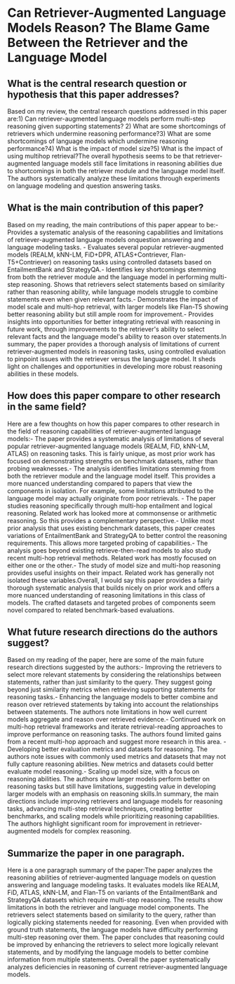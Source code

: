 # Can Retriever-Augmented Language Models Reason? The Blame Game Between   the Retriever and the Language Model

## What is the central research question or hypothesis that this paper addresses?

Based on my review, the central research questions addressed in this paper are:1) Can retriever-augmented language models perform multi-step reasoning given supporting statements? 2) What are some shortcomings of retrievers which undermine reasoning performance?3) What are some shortcomings of language models which undermine reasoning performance?4) What is the impact of model size?5) What is the impact of using multihop retrieval?The overall hypothesis seems to be that retriever-augmented language models still face limitations in reasoning abilities due to shortcomings in both the retriever module and the language model itself. The authors systematically analyze these limitations through experiments on language modeling and question answering tasks.


## What is the main contribution of this paper?

Based on my reading, the main contributions of this paper appear to be:- Provides a systematic analysis of the reasoning capabilities and limitations of retriever-augmented language models onquestion answering and language modeling tasks. - Evaluates several popular retriever-augmented models (REALM, kNN-LM, FiD+DPR, ATLAS+Contriever, Flan-T5+Contriever) on reasoning tasks using controlled datasets based on EntailmentBank and StrategyQA.- Identifies key shortcomings stemming from both the retriever module and the language model in performing multi-step reasoning. Shows that retrievers select statements based on similarity rather than reasoning ability, while language models struggle to combine statements even when given relevant facts.- Demonstrates the impact of model scale and multi-hop retrieval, with larger models like Flan-T5 showing better reasoning ability but still ample room for improvement.- Provides insights into opportunities for better integrating retrieval with reasoning in future work, through improvements to the retriever's ability to select relevant facts and the language model's ability to reason over statements.In summary, the paper provides a thorough analysis of limitations of current retriever-augmented models in reasoning tasks, using controlled evaluation to pinpoint issues with the retriever versus the language model. It sheds light on challenges and opportunities in developing more robust reasoning abilities in these models.


## How does this paper compare to other research in the same field?

Here are a few thoughts on how this paper compares to other research in the field of reasoning capabilities of retriever-augmented language models:- The paper provides a systematic analysis of limitations of several popular retriever-augmented language models (REALM, FiD, kNN-LM, ATLAS) on reasoning tasks. This is fairly unique, as most prior work has focused on demonstrating strengths on benchmark datasets, rather than probing weaknesses.- The analysis identifies limitations stemming from both the retriever module and the language model itself. This provides a more nuanced understanding compared to papers that view the components in isolation. For example, some limitations attributed to the language model may actually originate from poor retrievals. - The paper studies reasoning specifically through multi-hop entailment and logical reasoning. Related work has looked more at commonsense or arithmetic reasoning. So this provides a complementary perspective.- Unlike most prior analysis that uses existing benchmark datasets, this paper creates variations of EntailmentBank and StrategyQA to better control the reasoning requirements. This allows more targeted probing of capabilities.- The analysis goes beyond existing retrieve-then-read models to also study recent multi-hop retrieval methods. Related work has mostly focused on either one or the other.- The study of model size and multi-hop reasoning provides useful insights on their impact. Related work has generally not isolated these variables.Overall, I would say this paper provides a fairly thorough systematic analysis that builds nicely on prior work and offers a more nuanced understanding of reasoning limitations in this class of models. The crafted datasets and targeted probes of components seem novel compared to related benchmark-based evaluations.


## What future research directions do the authors suggest?

Based on my reading of the paper, here are some of the main future research directions suggested by the authors:- Improving the retrievers to select more relevant statements by considering the relationships between statements, rather than just similarity to the query. They suggest going beyond just similarity metrics when retrieving supporting statements for reasoning tasks.- Enhancing the language models to better combine and reason over retrieved statements by taking into account the relationships between statements. The authors note limitations in how well current models aggregate and reason over retrieved evidence.- Continued work on multi-hop retrieval frameworks and iterate retrieval-reading approaches to improve performance on reasoning tasks. The authors found limited gains from a recent multi-hop approach and suggest more research in this area. - Developing better evaluation metrics and datasets for reasoning. The authors note issues with commonly used metrics and datasets that may not fully capture reasoning abilities. New metrics and datasets could better evaluate model reasoning.- Scaling up model size, with a focus on reasoning abilities. The authors show larger models perform better on reasoning tasks but still have limitations, suggesting value in developing larger models with an emphasis on reasoning skills.In summary, the main directions include improving retrievers and language models for reasoning tasks, advancing multi-step retrieval techniques, creating better benchmarks, and scaling models while prioritizing reasoning capabilities. The authors highlight significant room for improvement in retriever-augmented models for complex reasoning.


## Summarize the paper in one paragraph.

Here is a one paragraph summary of the paper:The paper analyzes the reasoning abilities of retriever-augmented language models on question answering and language modeling tasks. It evaluates models like REALM, FiD, ATLAS, kNN-LM, and Flan-T5 on variants of the EntailmentBank and StrategyQA datasets which require multi-step reasoning. The results show limitations in both the retriever and language model components. The retrievers select statements based on similarity to the query, rather than logically picking statements needed for reasoning. Even when provided with ground truth statements, the language models have difficulty performing multi-step reasoning over them. The paper concludes that reasoning could be improved by enhancing the retrievers to select more logically relevant statements, and by modifying the language models to better combine information from multiple statements. Overall the paper systematically analyzes deficiencies in reasoning of current retriever-augmented language models.

